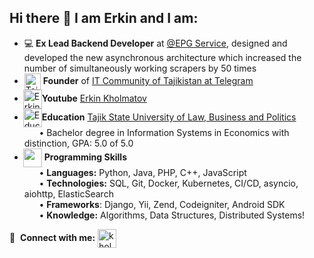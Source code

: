 ## Hi there 👋 I am Erkin and I am:

- :computer: **Ex Lead Backend Developer** at [@EPG Service](https://epgservice.tv/), designed and developed the new asynchronous architecture which increased the number of simultaneously working scrapers by 50 times
- <img src="https://cdn4.telegram-cdn.org/file/ftDuAwne9F_Me_FYdhbNhqiJQ9VVmqsVICkEDh6hZ8dlvkqCY9MFXeLhPC_wZufX3WHxAjhfkVUJg6103L-9carBIuuq7qayw0JZaUh3UceN31f4va8tMrmC_nEq5uXVPySp3gBx_ujvC93CVz2V_xbsIdroVYAY8jQ-XH4bh3Z1UEkFCR6MTQetHQx4frooH0qjL5b5MXdfX2UCTzdIPuQwrs3MS5tB-BaYOn2JXkwA1R04suKRcuXq-X-f9EJsT75R_M2eEOYrhAfaXLDT9CYXPL1sWzrO3Dci844jd9SkHuqJDXYAMycSNBU0UgvjtKtFeKV7PCjhefiQTICCVg.jpg"  align="center" alt="Tajikit" height="26" /> **Founder** of [IT Community of Tajikistan at Telegram](https://t.me/tajikit/)
- <img src="https://img.icons8.com/color/2x/youtube-play.png" align="center" alt="Erkin Kholmatov" height="30" style="margin-left:-2px; padding-right:0px"/>**Youtube** [Erkin Kholmatov](https://www.youtube.com/@tajikit)
- <img src="https://img.icons8.com/color/2x/reading.png" align="center" alt="Education" height="30" style="margin-left:-2px; padding-right:0px"/>**Education** [Tajik State University of Law, Business and Politics](http://tsulbp.tj/home)
<br/>&nbsp;&nbsp;&nbsp;&nbsp;&nbsp;&nbsp;• Bachelor degree in Information Systems in Economics with distinction, GPA: 5.0 of 5.0
- <img src="https://img.icons8.com/external-flaticons-flat-flat-icons/2x/external-program-web-development-flaticons-flat-flat-icons.png" align="center" height="30" style="margin-left:-2px; padding-right:0px"/> **Programming Skills**
  <br/>&nbsp;&nbsp;&nbsp;&nbsp;&nbsp;&nbsp;• **Languages:** Python, Java, PHP, C++, JavaScript 
  <br/>&nbsp;&nbsp;&nbsp;&nbsp;&nbsp;&nbsp;• **Technologies:** SQL, Git, Docker, Kubernetes, CI/CD, asyncio, aiohttp, ElasticSearch 
  <br/>&nbsp;&nbsp;&nbsp;&nbsp;&nbsp;&nbsp;• **Frameworks**:  Django, Yii, Zend, Codeigniter, Android SDK
  <br/>&nbsp;&nbsp;&nbsp;&nbsp;&nbsp;&nbsp;• **Knowledge:** Algorithms, Data Structures, Distributed Systems!

🔗 &nbsp;**Connect with me:**
<a href="http://linkedin.com/in/kholmatov/" target="blank"><img align="center" src="https://raw.githubusercontent.com/rahuldkjain/github-profile-readme-generator/master/src/images/icons/Social/linked-in-alt.svg" alt="kholmatov" height="30" /></a>
